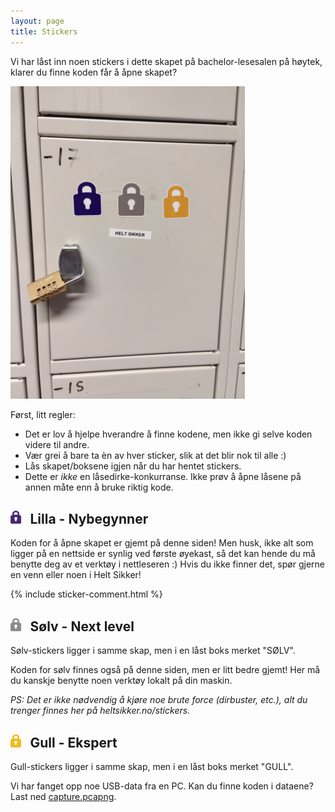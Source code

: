 ```yaml
---
layout: page
title: Stickers
---
```



Vi har låst inn noen stickers i dette skapet på bachelor-lesesalen på høytek, klarer du finne koden får å åpne skapet?

<img src="/public/skap.jpg" style="height: 500px;">

Først, litt regler:

* Det er lov å hjelpe hverandre å finne kodene, men ikke gi selve koden videre til andre.
* Vær grei å bare ta èn av hver sticker, slik at det blir nok til alle :)
* Lås skapet/boksene igjen når du har hentet stickers.
* Dette er _ikke_ en låsedirke-konkurranse. Ikke prøv å åpne låsene på annen måte enn å bruke riktig kode.

<div style="clear:both;">
<h2><img src="/public/purple.png" style="width: 1em;display:inline;margin-bottom: 0;margin-right: 0.5em;">Lilla - Nybegynner</h2>

Koden for å åpne skapet er gjemt på denne siden! Men husk, ikke alt som ligger på en nettside er synlig ved første øyekast, så det kan hende du må benytte deg av et verktøy i nettleseren :) Hvis du ikke finner det, spør gjerne en venn eller noen i Helt Sikker!

{% include sticker-comment.html %}

<h2><img src="/public/silver.png" style="width: 1em;display:inline;margin-bottom: 0;margin-right: 0.5em;">Sølv - Next level</h2>

Sølv-stickers ligger i samme skap, men i en låst boks merket "SØLV". <br>

Koden for sølv finnes også på denne siden, men er litt bedre gjemt! Her må du kanskje benytte noen verktøy lokalt på din maskin.<br>

<i>PS: Det er ikke nødvendig å kjøre noe brute force (dirbuster, etc.), alt du trenger finnes her på heltsikker.no/stickers.</i>


<h2><img src="/public/gold.png" style="width: 1em;display:inline;margin-bottom: 0;margin-right: 0.5em;">Gull - Ekspert</h2>

Gull-stickers ligger i samme skap, men i en låst boks merket "GULL". <br>

Vi har fanget opp noe USB-data fra en PC. Kan du finne koden i dataene? Last ned <a href="/public/capture.pcapng">capture.pcapng</a>.

</div>
